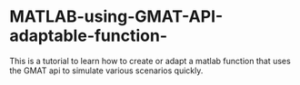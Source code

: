 # MATLAB-using-GMAT-API-adaptable-function-
This is a tutorial to learn how to create or adapt a matlab function that uses the GMAT api to simulate various scenarios quickly.
